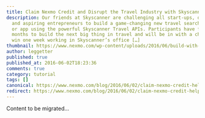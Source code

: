 ```yaml
---
title: Claim Nexmo Credit and Disrupt the Travel Industry with Skyscanner
description: Our friends at Skyscanner are challenging all start-ups, developers
  and aspiring entrepreneurs to build a game-changing new travel search website
  or app using the powerful Skyscanner Travel APIs. Participants have four
  months to build the next big thing in travel and will be in with a chance to
  win one week working in Skyscanner’s office […]
thumbnail: https://www.nexmo.com/wp-content/uploads/2016/06/build-with-skyscanner.png
author: leggetter
published: true
published_at: 2016-06-02T18:23:36
comments: true
category: tutorial
tags: []
canonical: https://www.nexmo.com/blog/2016/06/02/claim-nexmo-credit-help-disrupt-travel-industry-skyscanner
redirect: https://www.nexmo.com/blog/2016/06/02/claim-nexmo-credit-help-disrupt-travel-industry-skyscanner
---
```

Content to be migrated...